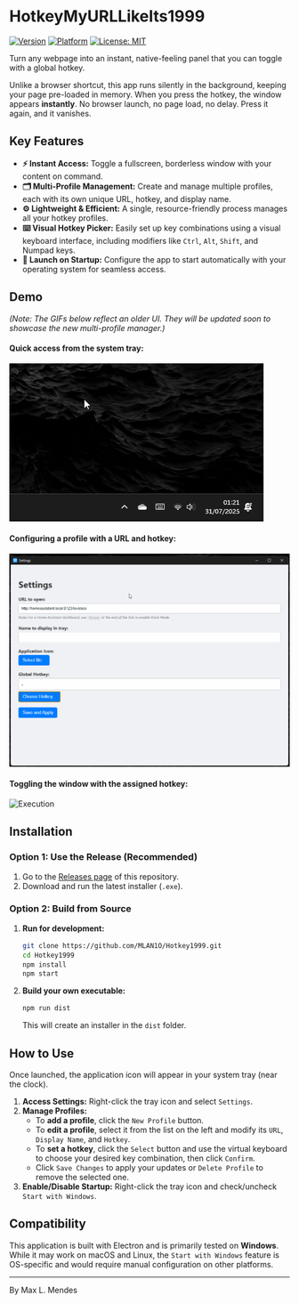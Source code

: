 # HotkeyMyURLLikeIts1999

[![Version](https://img.shields.io/badge/version-1.0.2-blue.svg)](https://github.com/MLAN1O/Hotkey1999/releases)
[![Platform](https://img.shields.io/badge/platform-windows-lightgrey.svg)](https://github.com/MLAN1O/Hotkey1999/releases)
[![License: MIT](https://img.shields.io/badge/License-MIT-yellow.svg)](https://github.com/MLAN1O/Hotkey1999/blob/main/LICENSE)

Turn any webpage into an instant, native-feeling panel that you can toggle with a global hotkey.

Unlike a browser shortcut, this app runs silently in the background, keeping your page pre-loaded in memory. When you press the hotkey, the window appears **instantly**. No browser launch, no page load, no delay. Press it again, and it vanishes.

## Key Features

* **⚡ Instant Access:** Toggle a fullscreen, borderless window with your content on command.
* **🗂️ Multi-Profile Management:** Create and manage multiple profiles, each with its own unique URL, hotkey, and display name.
* **⚙️ Lightweight & Efficient:** A single, resource-friendly process manages all your hotkey profiles.
* **⌨️ Visual Hotkey Picker:** Easily set up key combinations using a visual keyboard interface, including modifiers like `Ctrl`, `Alt`, `Shift`, and Numpad keys.
* **🚀 Launch on Startup:** Configure the app to start automatically with your operating system for seamless access.

## Demo

*(Note: The GIFs below reflect an older UI. They will be updated soon to showcase the new multi-profile manager.)*

#### Quick access from the system tray:
![Tray Icon Access](demo/TrayIcon.gif)

#### Configuring a profile with a URL and hotkey:
<img src="demo/Setting.gif" alt="Configuration" width="700" />

#### Toggling the window with the assigned hotkey:
<img src="demo/Execution.gif" alt="Execution" width="700" />

## Installation

### Option 1: Use the Release (Recommended)

1.  Go to the [Releases page](https://github.com/MLAN1O/Hotkey1999/releases) of this repository.
2.  Download and run the latest installer (`.exe`).

### Option 2: Build from Source

1.  **Run for development:**
    ```bash
    git clone https://github.com/MLAN1O/Hotkey1999.git
    cd Hotkey1999
    npm install
    npm start
    ```

2.  **Build your own executable:**
    ```bash
    npm run dist
    ```
    This will create an installer in the `dist` folder.

## How to Use

Once launched, the application icon will appear in your system tray (near the clock).

1.  **Access Settings:** Right-click the tray icon and select `Settings`.
2.  **Manage Profiles:**
    * To **add a profile**, click the `New Profile` button.
    * To **edit a profile**, select it from the list on the left and modify its `URL`, `Display Name`, and `Hotkey`.
    * To **set a hotkey**, click the `Select` button and use the virtual keyboard to choose your desired key combination, then click `Confirm`.
    * Click `Save Changes` to apply your updates or `Delete Profile` to remove the selected one.
3.  **Enable/Disable Startup:** Right-click the tray icon and check/uncheck `Start with Windows`.

## Compatibility

This application is built with Electron and is primarily tested on **Windows**. While it may work on macOS and Linux, the `Start with Windows` feature is OS-specific and would require manual configuration on other platforms.

---

By Max L. Mendes
